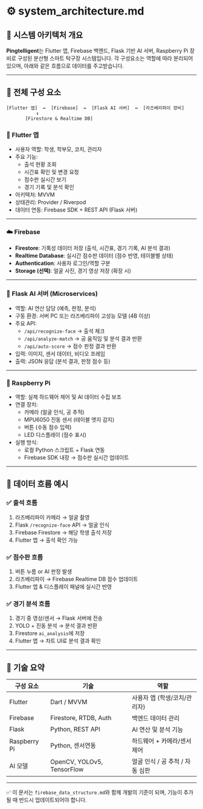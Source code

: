 # ⚙️ system_architecture.md

## 🧭 시스템 아키텍처 개요
**Pingtelligent**는 Flutter 앱, Firebase 백엔드, Flask 기반 AI 서버, Raspberry Pi 장비로 구성된 분산형 스마트 탁구장 시스템입니다. 각 구성요소는 역할에 따라 분리되어 있으며, 아래와 같은 흐름으로 데이터를 주고받습니다.

---

## 🧱 전체 구성 요소

```
[Flutter 앱]  ↔  [Firebase]  ↔  [Flask AI 서버]  ↔  [라즈베리파이 장비]
           ↕
       [Firestore & Realtime DB]
```

### 📱 Flutter 앱
- 사용자 역할: 학생, 학부모, 코치, 관리자
- 주요 기능:
  - 출석 현황 조회
  - 시간표 확인 및 변경 요청
  - 점수판 실시간 보기
  - 경기 기록 및 분석 확인
- 아키텍처: MVVM
- 상태관리: Provider / Riverpod
- 데이터 연동: Firebase SDK + REST API (Flask 서버)

---

### ☁️ Firebase
- **Firestore**: 기록성 데이터 저장 (출석, 시간표, 경기 기록, AI 분석 결과)
- **Realtime Database**: 실시간 점수판 데이터 (점수 반영, 테이블별 상태)
- **Authentication**: 사용자 로그인/역할 구분
- **Storage (선택)**: 얼굴 사진, 경기 영상 저장 (확장 시)

---

### 🔬 Flask AI 서버 (Microservices)
- 역할: AI 연산 담당 (예측, 판정, 분석)
- 구동 환경: 서버 PC 또는 라즈베리파이 고성능 모델 (4B 이상)
- 주요 API:
  - `/api/recognize-face` → 출석 체크
  - `/api/analyze-match` → 공 움직임 및 분석 결과 반환
  - `/api/auto-score` → 점수 판정 결과 반환
- 입력: 이미지, 센서 데이터, 비디오 프레임
- 출력: JSON 응답 (분석 결과, 판정 점수 등)

---

### 🍓 Raspberry Pi
- 역할: 실제 하드웨어 제어 및 AI 데이터 수집 보조
- 연결 장치:
  - 카메라 (얼굴 인식, 공 추적)
  - MPU6050 진동 센서 (테이블 엣지 감지)
  - 버튼 (수동 점수 입력)
  - LED 디스플레이 (점수 표시)
- 실행 방식:
  - 로컬 Python 스크립트 + Flask 연동
  - Firebase SDK 내장 → 점수판 실시간 업데이트

---

## 🔄 데이터 흐름 예시

### ✅ 출석 흐름
1. 라즈베리파이 카메라 → 얼굴 촬영
2. Flask `/recognize-face` API → 얼굴 인식
3. Firebase Firestore → 해당 학생 출석 저장
4. Flutter 앱 → 출석 확인 가능

### ✅ 점수판 흐름
1. 버튼 누름 or AI 판정 발생
2. 라즈베리파이 → Firebase Realtime DB 점수 업데이트
3. Flutter 앱 & 디스플레이 패널에 실시간 반영

### ✅ 경기 분석 흐름
1. 경기 중 영상/센서 → Flask 서버에 전송
2. YOLO + 진동 분석 → 분석 결과 반환
3. Firestore `ai_analysis`에 저장
4. Flutter 앱 → 차트 UI로 분석 결과 확인

---

## 📌 기술 요약
| 구성 요소 | 기술 | 역할 |
|------------|-------|------|
| Flutter | Dart / MVVM | 사용자 앱 (학생/코치/관리자) |
| Firebase | Firestore, RTDB, Auth | 백엔드 데이터 관리 |
| Flask | Python, REST API | AI 연산 및 분석 기능 |
| Raspberry Pi | Python, 센서연동 | 하드웨어 + 카메라/센서 제어 |
| AI 모델 | OpenCV, YOLOv5, TensorFlow | 얼굴 인식 / 공 추적 / 자동 심판 |

---

✅ 이 문서는 `firebase_data_structure.md`와 함께 개발의 기준이 되며, 기능이 추가될 때 반드시 업데이트되어야 합니다.

